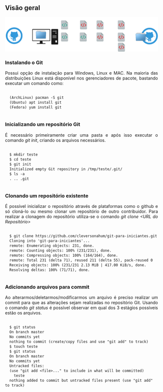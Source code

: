<div>

  <h2>Visão geral</h2>
  <img src="img/workflow/workflow.png" style="background:none; border:none; box-shadow:none;" />


  <h3>Instalando o Git</h3>
  <p align="justify">Possui opção de instalação para Windows, Linux e MAC. Na maioria das distribuições Linux está disponível nos gerenciadores de pacote, bastando executar um comando como: </p>
  <pre><code data-trim>
  (ArchLinux) pacman -S git
  (Ubuntu) apt install git
  (Fedora) yum install git
  </pre></code>


  <h3>Inicializando um repositório Git</h3>
  <p align="justify">É necessário primeiramente criar uma pasta e após isso executar o comando <i>git init</i>, criando os arquivos necessários.</p>
  <pre><code data-trim>
  $ mkdir teste
  $ cd teste
  $ git init
  Initialized empty Git repository in /tmp/teste/.git/
  $ ls -a
  . .. .git
	</code></pre>


  <h3>Clonando um repositório existente</h3>
  <p align="justify">É possível inicializar o repositório através de plataformas como o github e só cloná-lo ou mesmo clonar um repositório de outro contribuidor. Para realizar a clonagem do repositório utiliza-se o comando <i>git clone &lt;URL do Repositório&gt;</i></p>
  <pre style="white-space: pre-wrap;"><code data-trim>
  $ git clone https://github.com/cleversonahum/git-para-iniciantes.git
  Cloning into 'git-para-iniciantes'...
  remote: Enumerating objects: 231, done.
  remote: Counting objects: 100% (231/231), done.
  remote: Compressing objects: 100% (164/164), done.
  remote: Total 231 (delta 71), reused 211 (delta 55), pack-reused 0
  Receiving objects: 100% (231/231 2.13 MiB | 417.00 KiB/s, done.
  Resolving deltas: 100% (71/71), done.
	</code></pre>


  <h3>Adicionando arquivos para commit</h3>
  <p align="justify">Ao alterarmos/deletarmos/modificarmos um arquivo é preciso realizar um commit para que as alterações sejam realizadas no repositório Git. Usando o comando <i>git status</i> é possível observar em qual dos 3 estágios possíveis estão os arquivos.</p>
  <pre style="white-space: pre-wrap;"><code data-trim>
  $ git status
  On branch master
  No commits yet
  nothing to commit (create/copy files and use "git add" to track)
  $ touch teste
  $ git status
  On branch master
  No commits yet
  Untracked files:
  (use "git add &lt;file&gt;..." to include in what will be committed)
	teste
  nothing added to commit but untracked files present (use "git add" to track)
  </pre></code>


  
</div>